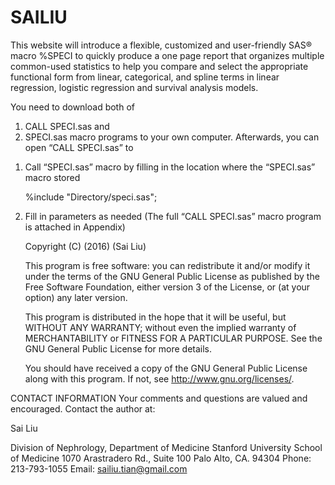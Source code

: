 # SAILIU

This website will introduce a flexible, customized and user-friendly SAS® macro %SPECI to quickly produce a one page report that organizes multiple common-used statistics to help you compare and select the appropriate functional form from linear, categorical, and spline terms in linear regression, logistic regression and survival analysis models. 

You need to download both of 
1) CALL SPECI.sas and 
2) SPECI.sas macro programs to your own computer. Afterwards, you can open “CALL SPECI.sas” to  

1. Call “SPECI.sas” macro by filling in the location where the “SPECI.sas” macro stored 

   %include "Directory/speci.sas";

2. Fill in parameters as needed (The full “CALL SPECI.sas” macro program is attached in Appendix)

      
    Copyright (C) (2016) (Sai Liu)
    
    This program is free software: you can redistribute it and/or modify
    it under the terms of the GNU General Public License as published by
    the Free Software Foundation, either version 3 of the License, or
    (at your option) any later version.

    This program is distributed in the hope that it will be useful,
    but WITHOUT ANY WARRANTY; without even the implied warranty of
    MERCHANTABILITY or FITNESS FOR A PARTICULAR PURPOSE.  See the
    GNU General Public License for more details.

    You should have received a copy of the GNU General Public License
    along with this program.  If not, see <http://www.gnu.org/licenses/>.


CONTACT INFORMATION 
Your comments and questions are valued and encouraged. Contact the author at:

Sai Liu

Division of Nephrology, Department of Medicine 
Stanford University School of Medicine
1070 Arastradero Rd., Suite 100
Palo Alto, CA. 94304
Phone: 213-793-1055
Email: sailiu.tian@gmail.com
